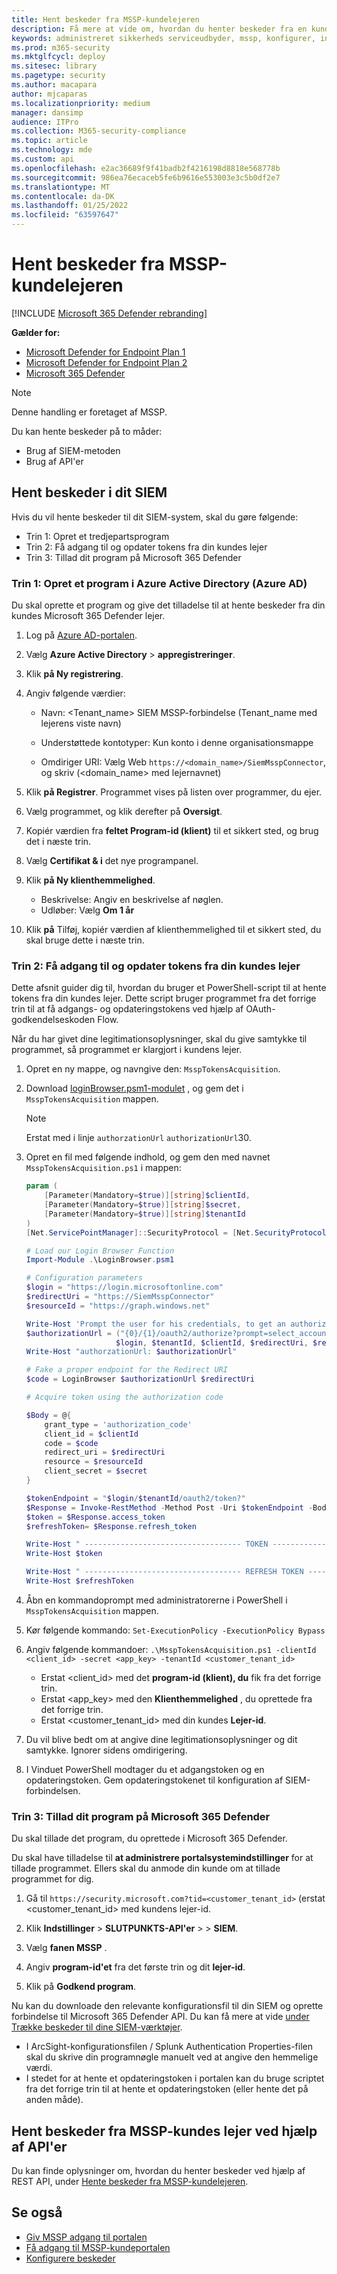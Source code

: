 ```yaml
---
title: Hent beskeder fra MSSP-kundelejeren
description: Få mere at vide om, hvordan du henter beskeder fra en kundelejer
keywords: administreret sikkerheds serviceudbyder, mssp, konfigurer, integration
ms.prod: m365-security
ms.mktglfcycl: deploy
ms.sitesec: library
ms.pagetype: security
ms.author: macapara
author: mjcaparas
ms.localizationpriority: medium
manager: dansimp
audience: ITPro
ms.collection: M365-security-compliance
ms.topic: article
ms.technology: mde
ms.custom: api
ms.openlocfilehash: e2ac36689f9f41badb2f4216198d8818e568778b
ms.sourcegitcommit: 986ea76ecaceb5fe6b9616e553003e3c5b0df2e7
ms.translationtype: MT
ms.contentlocale: da-DK
ms.lasthandoff: 01/25/2022
ms.locfileid: "63597647"
---
```

# <a name="fetch-alerts-from-mssp-customer-tenant"></a>Hent beskeder fra MSSP-kundelejeren

[!INCLUDE [Microsoft 365 Defender rebranding](../../includes/microsoft-defender.md)]

**Gælder for:**
- [Microsoft Defender for Endpoint Plan 1](https://go.microsoft.com/fwlink/?linkid=2154037)
- [Microsoft Defender for Endpoint Plan 2](https://go.microsoft.com/fwlink/?linkid=2154037)
- [Microsoft 365 Defender](https://go.microsoft.com/fwlink/?linkid=2118804)

> [!NOTE]
> Denne handling er foretaget af MSSP.

Du kan hente beskeder på to måder:

- Brug af SIEM-metoden
- Brug af API'er

## <a name="fetch-alerts-into-your-siem"></a>Hent beskeder i dit SIEM

Hvis du vil hente beskeder til dit SIEM-system, skal du gøre følgende:

- Trin 1: Opret et tredjepartsprogram
- Trin 2: Få adgang til og opdater tokens fra din kundes lejer
- Trin 3: Tillad dit program på Microsoft 365 Defender

### <a name="step-1-create-an-application-in-azure-active-directory-azure-ad"></a>Trin 1: Opret et program i Azure Active Directory (Azure AD)

Du skal oprette et program og give det tilladelse til at hente beskeder fra din kundes Microsoft 365 Defender lejer.

1. Log på [Azure AD-portalen](https://aad.portal.azure.com/).

2. Vælg **Azure Active Directory** \> **appregistreringer**.

3. Klik **på Ny registrering**.

4. Angiv følgende værdier:

    - Navn: \<Tenant_name\> SIEM MSSP-forbindelse (Tenant_name med lejerens viste navn)

    - Understøttede kontotyper: Kun konto i denne organisationsmappe
    - Omdiriger URI: Vælg Web `https://<domain_name>/SiemMsspConnector`, og skriv (<domain_name> med lejernavnet)

5. Klik **på Registrer**. Programmet vises på listen over programmer, du ejer.

6. Vælg programmet, og klik derefter på **Oversigt**.

7. Kopiér værdien fra **feltet Program-id (klient)** til et sikkert sted, og brug det i næste trin.

8. Vælg **Certifikat & i** det nye programpanel.

9. Klik **på Ny klienthemmelighed**.

    - Beskrivelse: Angiv en beskrivelse af nøglen.
    - Udløber: Vælg **Om 1 år**

10. Klik **på** Tilføj, kopiér værdien af klienthemmelighed til et sikkert sted, du skal bruge dette i næste trin.

### <a name="step-2-get-access-and-refresh-tokens-from-your-customers-tenant"></a>Trin 2: Få adgang til og opdater tokens fra din kundes lejer

Dette afsnit guider dig til, hvordan du bruger et PowerShell-script til at hente tokens fra din kundes lejer. Dette script bruger programmet fra det forrige trin til at få adgangs- og opdateringstokens ved hjælp af OAuth-godkendelseskoden Flow.

Når du har givet dine legitimationsoplysninger, skal du give samtykke til programmet, så programmet er klargjort i kundens lejer.

1. Opret en ny mappe, og navngive den: `MsspTokensAcquisition`.

2. Download [loginBrowser.psm1-modulet](https://github.com/shawntabrizi/Microsoft-Authentication-with-PowerShell-and-MSAL/blob/master/Authorization%20Code%20Grant%20Flow/LoginBrowser.psm1) , og gem det i `MsspTokensAcquisition` mappen.

    > [!NOTE]
    > Erstat med i linje `authorzationUrl` `authorizationUrl`30.

3. Opret en fil med følgende indhold, og gem den med navnet `MsspTokensAcquisition.ps1` i mappen:

    ```powershell
    param (
        [Parameter(Mandatory=$true)][string]$clientId,
        [Parameter(Mandatory=$true)][string]$secret,
        [Parameter(Mandatory=$true)][string]$tenantId
    )
    [Net.ServicePointManager]::SecurityProtocol = [Net.SecurityProtocolType]::Tls12

    # Load our Login Browser Function
    Import-Module .\LoginBrowser.psm1

    # Configuration parameters
    $login = "https://login.microsoftonline.com"
    $redirectUri = "https://SiemMsspConnector"
    $resourceId = "https://graph.windows.net"

    Write-Host 'Prompt the user for his credentials, to get an authorization code'
    $authorizationUrl = ("{0}/{1}/oauth2/authorize?prompt=select_account&response_type=code&client_id={2}&redirect_uri={3}&resource={4}" -f
                        $login, $tenantId, $clientId, $redirectUri, $resourceId)
    Write-Host "authorzationUrl: $authorizationUrl"

    # Fake a proper endpoint for the Redirect URI
    $code = LoginBrowser $authorizationUrl $redirectUri

    # Acquire token using the authorization code

    $Body = @{
        grant_type = 'authorization_code'
        client_id = $clientId
        code = $code
        redirect_uri = $redirectUri
        resource = $resourceId
        client_secret = $secret
    }

    $tokenEndpoint = "$login/$tenantId/oauth2/token?"
    $Response = Invoke-RestMethod -Method Post -Uri $tokenEndpoint -Body $Body
    $token = $Response.access_token
    $refreshToken= $Response.refresh_token

    Write-Host " ----------------------------------- TOKEN ---------------------------------- "
    Write-Host $token

    Write-Host " ----------------------------------- REFRESH TOKEN ---------------------------------- "
    Write-Host $refreshToken
    ```
4. Åbn en kommandoprompt med administratorerne i PowerShell i `MsspTokensAcquisition` mappen.

5. Kør følgende kommando: `Set-ExecutionPolicy -ExecutionPolicy Bypass`

6. Angiv følgende kommandoer: `.\MsspTokensAcquisition.ps1 -clientId <client_id> -secret <app_key> -tenantId <customer_tenant_id>`

    - Erstat \<client_id\> med det **program-id (klient), du** fik fra det forrige trin.
    - Erstat \<app_key\> med den **Klienthemmelighed** , du oprettede fra det forrige trin.
    - Erstat \<customer_tenant_id\> med din kundes **Lejer-id**.

7. Du vil blive bedt om at angive dine legitimationsoplysninger og dit samtykke. Ignorer sidens omdirigering.

8. I Vinduet PowerShell modtager du et adgangstoken og en opdateringstoken. Gem opdateringstokenet til konfiguration af SIEM-forbindelsen.

### <a name="step-3-allow-your-application-on-microsoft-365-defender"></a>Trin 3: Tillad dit program på Microsoft 365 Defender

Du skal tillade det program, du oprettede i Microsoft 365 Defender.

Du skal have tilladelse til **at administrere portalsystemindstillinger** for at tillade programmet. Ellers skal du anmode din kunde om at tillade programmet for dig.

1. Gå til `https://security.microsoft.com?tid=<customer_tenant_id>` (erstat \<customer_tenant_id\> med kundens lejer-id.

2. Klik **Indstillinger** \> **SLUTPUNKTS-API'er** \>  \> **SIEM**.

3. Vælg **fanen MSSP** .

4. Angiv **program-id'et** fra det første trin og dit **lejer-id**.

5. Klik på **Godkend program**.

Nu kan du downloade den relevante konfigurationsfil til din SIEM og oprette forbindelse til Microsoft 365 Defender API. Du kan få mere at vide [under Trække beskeder til dine SIEM-værktøjer](configure-siem.md).

- I ArcSight-konfigurationsfilen / Splunk Authentication Properties-filen skal du skrive din programnøgle manuelt ved at angive den hemmelige værdi.
- I stedet for at hente et opdateringstoken i portalen kan du bruge scriptet fra det forrige trin til at hente et opdateringstoken (eller hente det på anden måde).

## <a name="fetch-alerts-from-mssp-customers-tenant-using-apis"></a>Hent beskeder fra MSSP-kundes lejer ved hjælp af API'er

Du kan finde oplysninger om, hvordan du henter beskeder ved hjælp af REST API, under [Hente beskeder fra MSSP-kundelejeren](fetch-alerts-mssp.md).

## <a name="see-also"></a>Se også

- [Giv MSSP adgang til portalen](grant-mssp-access.md)
- [Få adgang til MSSP-kundeportalen](access-mssp-portal.md)
- [Konfigurere beskeder](configure-mssp-notifications.md)
